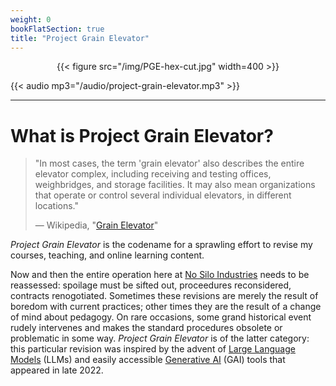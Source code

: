 ```yaml
---
weight: 0
bookFlatSection: true
title: "Project Grain Elevator"
---
```




<div style="text-align:center">{{< figure src="/img/PGE-hex-cut.jpg" width=400 >}}</div> 

{{< audio mp3="/audio/project-grain-elevator.mp3" >}}

---

# What is Project Grain Elevator?

> "In most cases, the term 'grain elevator' also describes the entire elevator complex, including receiving and testing offices, weighbridges, and storage facilities. It may also mean organizations that operate or control several individual elevators, in different locations."
>
> — Wikipedia, "[Grain Elevator](https://en.wikipedia.org/wiki/Grain_elevator)"

 *Project Grain Elevator* is the codename for a sprawling effort to revise my courses, teaching, and online learning content. 
 
Now and then the entire operation here at [No Silo Industries](https://no-silo.com/) needs to be reassessed: spoilage must be sifted out, proceedures reconsidered, contracts renogotiated. Sometimes these revisions are merely the result of boredom with current practices; other times they are the result of a change of mind about pedagogy. On rare occasions, some grand historical event rudely intervenes and makes the standard procedures obsolete or problematic in some way. *Project Grain Elevator* is of the latter category: this particular revision was inspired by the advent of [Large Language Models](https://en.wikipedia.org/wiki/Large_language_model) (LLMs) and easily accessible [Generative AI](https://en.wikipedia.org/wiki/Generative_artificial_intelligence) (GAI) tools that appeared in late 2022. 


